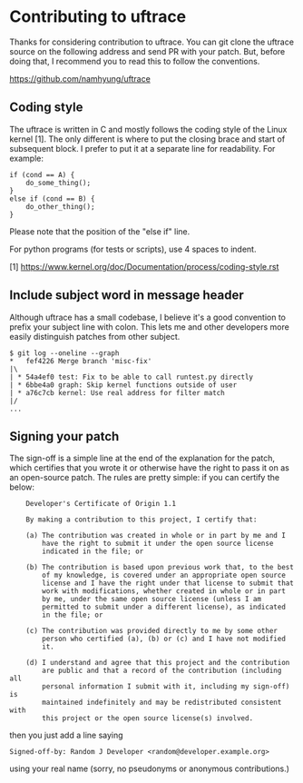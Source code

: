 Contributing to uftrace
=======================

Thanks for considering contribution to uftrace.  You can git clone the
uftrace source on the following address and send PR with your patch.  But,
before doing that, I recommend you to read this to follow the conventions.

  https://github.com/namhyung/uftrace


Coding style
------------
The uftrace is written in C and mostly follows the coding style of the
Linux kernel [1].  The only different is where to put the closing brace
and start of subsequent block.  I prefer to put it at a separate line for
readability.  For example:

    if (cond == A) {
    	do_some_thing();
    }
    else if (cond == B) {
    	do_other_thing();
    }

Please note that the position of the "else if" line.

For python programs (for tests or scripts), use 4 spaces to indent.

[1] https://www.kernel.org/doc/Documentation/process/coding-style.rst


Include subject word in message header
--------------------------------------

Although uftrace has a small codebase, I believe it's a good convention
to prefix your subject line with colon.  This lets me and other
developers more easily distinguish patches from other subject.

    $ git log --oneline --graph
    *   fef4226 Merge branch 'misc-fix'
    |\
    | * 54a4ef0 test: Fix to be able to call runtest.py directly
    | * 6bbe4a0 graph: Skip kernel functions outside of user
    | * a76c7cb kernel: Use real address for filter match
    |/
    ...


Signing your patch
------------------

The sign-off is a simple line at the end of the explanation for the
patch, which certifies that you wrote it or otherwise have the right to
pass it on as an open-source patch.  The rules are pretty simple: if you
can certify the below:

        Developer's Certificate of Origin 1.1

        By making a contribution to this project, I certify that:

        (a) The contribution was created in whole or in part by me and I
            have the right to submit it under the open source license
            indicated in the file; or

        (b) The contribution is based upon previous work that, to the best
            of my knowledge, is covered under an appropriate open source
            license and I have the right under that license to submit that
            work with modifications, whether created in whole or in part
            by me, under the same open source license (unless I am
            permitted to submit under a different license), as indicated
            in the file; or

        (c) The contribution was provided directly to me by some other
            person who certified (a), (b) or (c) and I have not modified
            it.

        (d) I understand and agree that this project and the contribution
            are public and that a record of the contribution (including all
            personal information I submit with it, including my sign-off) is
            maintained indefinitely and may be redistributed consistent with
            this project or the open source license(s) involved.

then you just add a line saying

	Signed-off-by: Random J Developer <random@developer.example.org>

using your real name (sorry, no pseudonyms or anonymous contributions.)

